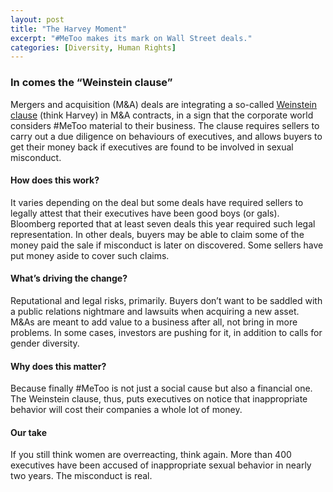 ```yaml
---
layout: post
title: "The Harvey Moment"
excerpt: "#MeToo makes its mark on Wall Street deals."
categories: [Diversity, Human Rights]
---
```


### In comes the “Weinstein clause”

Mergers and acquisition (M&A) deals are integrating a so-called <a href="https://www.bloomberg.com/news/articles/2018-08-01/-weinstein-clause-creeps-into-deals-as-wary-buyers-seek-cover" target="_blank">Weinstein clause</a> (think Harvey) in M&A contracts, in a sign that the corporate world considers #MeToo material to their business.  The clause requires sellers to carry out a due diligence on behaviours of executives, and allows buyers to get their money back if executives are found to be involved in sexual misconduct.

#### How does this work?

It varies depending on the deal but some deals have required sellers to legally attest that their executives have been good boys (or gals). Bloomberg reported that at least seven deals this year required such legal representation. In other deals, buyers may be able to claim some of the money paid the sale if misconduct is later on discovered. Some sellers have put money aside to cover such claims.

#### What’s driving the change?

Reputational and legal risks, primarily. Buyers don’t want to be saddled with a public relations nightmare and lawsuits when acquiring a new asset. M&As are meant to add value to a business after all, not bring in more problems. In some cases, investors are pushing for it, in addition to calls for gender diversity.

#### Why does this matter?

Because finally #MeToo is not just a social cause but also a financial one. The Weinstein clause, thus, puts executives on notice that inappropriate behavior will cost their companies a whole lot of money.

#### Our take

If you still think women are overreacting, think again. More than 400 executives have been accused of inappropriate sexual behavior in nearly two years. The misconduct is real.
